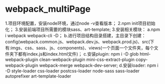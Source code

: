 # webpack_multiPage
<!-- 多页面的webpack打包 -->
<!-- 本项目采用sass/art-template -->
1.项目环境配置，安装node环境，通过node -v查看版本；
2.npm init项目初始化；
3.安装前端项目所需要的模块sass、art-template;
3.安装相关模块：
   a.npm i webpack webpack-cli -D；
   b.进行项目结构目录搭建，主目录下创建：config(webpack.common.js、webpack.dev.js、webpack.prod.js)、src(下有:imgs、css、sass、js、components)、views(一个页面一个文件夹，每个文件夹下都有index.js和index.html文件)；
   c.安装plugin:
        npm i -D glob html-webpack-plugin clean-webpack-plugin mini-css-extract-plugin copy-webpack-plugin webpack-merge webpack-dev-server;
   d.安装loader:
        npm i -D style-loader css-loader postcss-loader node-sass sass-loader autoprefixer art-template-loader
